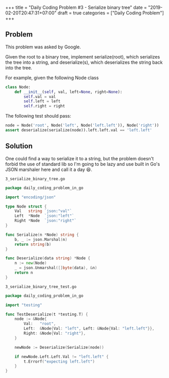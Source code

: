 +++
title = "Daily Coding Problem #3 - Serialize binary tree"
date = "2019-02-20T20:47:31+07:00"
draft = true
categories = ["Daily Coding Problem"]
+++

## Problem

This problem was asked by Google.

Given the root to a binary tree, implement serialize(root), which serializes the tree into a string, and deserialize(s), which deserializes the string back into the tree.

For example, given the following Node class

```python
class Node:
    def __init__(self, val, left=None, right=None):
        self.val = val
        self.left = left
        self.right = right
```
The following test should pass:

```python
node = Node('root', Node('left', Node('left.left')), Node('right'))
assert deserialize(serialize(node)).left.left.val == 'left.left'
```

## Solution

One could find a way to serialize it to a string, but the problem doesn't forbid the use of standard lib so I'm going to be lazy and use built in Go's JSON marshaler here and call it a day 😆.

`3_serialize_binary_tree.go`
```go
package daily_coding_problem_in_go

import "encoding/json"

type Node struct {
	Val   string `json:"val"`
	Left  *Node  `json:"left"`
	Right *Node  `json:"right"`
}

func Serialize(n *Node) string {
	b, _ := json.Marshal(n)
	return string(b)
}

func Deserialize(data string) *Node {
	n := new(Node)
	_ = json.Unmarshal([]byte(data), &n)
	return n
}
```

`3_serialize_binary_tree_test.go`
```go
package daily_coding_problem_in_go

import "testing"

func TestDeserialize(t *testing.T) {
	node := &Node{
		Val:   "root",
		Left:  &Node{Val: "left", Left: &Node{Val: "left.left"}},
		Right: &Node{Val: "right"},
	}

	newNode := Deserialize(Serialize(node))

	if newNode.Left.Left.Val != "left.left" {
		t.Errorf("expecting left.left")
	}
}
```

